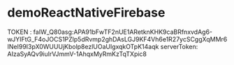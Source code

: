 # demoReactNativeFirebase

TOKEN : faIW_Q80asg:APA91bFwTF2nUE1ARetknKHK9caBRfnxvdAg6-wJYIFtG_F4oJOCS1PZlp5dRvmp2ghDAsLGJ9KF4Vh6e1R27ycSCggXqMMr6INeI99I3pX0WUUUjKbolp8ezlUOaUlgxqkOTpK14aqk
serverToken: AIzaSyAQv9iuIrVJmmV-1AhqxMyRmKzTqTXpic8
